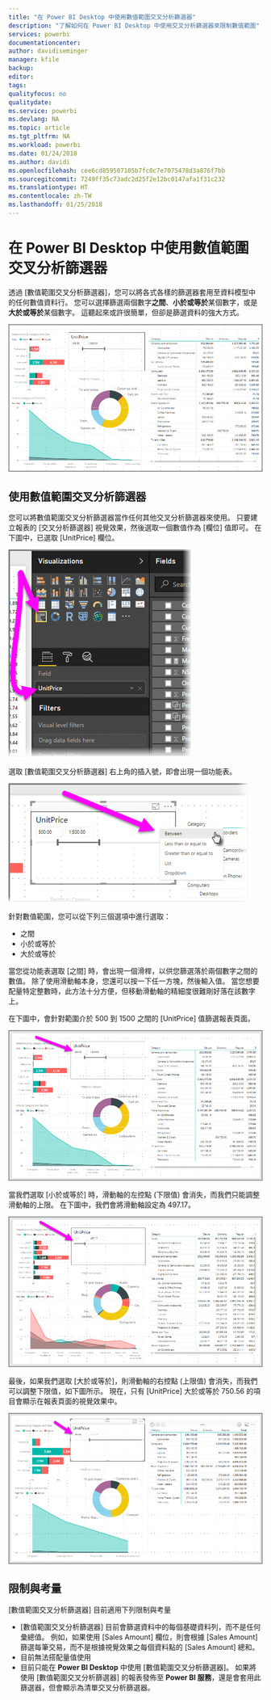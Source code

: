 ```yaml
---
title: "在 Power BI Desktop 中使用數值範圍交叉分析篩選器"
description: "了解如何在 Power BI Desktop 中使用交叉分析篩選器來限制數值範圍"
services: powerbi
documentationcenter: 
author: davidiseminger
manager: kfile
backup: 
editor: 
tags: 
qualityfocus: no
qualitydate: 
ms.service: powerbi
ms.devlang: NA
ms.topic: article
ms.tgt_pltfrm: NA
ms.workload: powerbi
ms.date: 01/24/2018
ms.author: davidi
ms.openlocfilehash: cee6cd859507105b7fc0c7e7075478d3a876f7bb
ms.sourcegitcommit: 7249ff35c73adc2d25f2e12bc0147afa1f31c232
ms.translationtype: HT
ms.contentlocale: zh-TW
ms.lasthandoff: 01/25/2018
---
```

# <a name="use-the-numeric-range-slicer-in-power-bi-desktop"></a>在 Power BI Desktop 中使用數值範圍交叉分析篩選器
透過 [數值範圍交叉分析篩選器]，您可以將各式各樣的篩選器套用至資料模型中的任何數值資料行。 您可以選擇篩選兩個數字**之間**、**小於或等於**某個數字，或是**大於或等於**某個數字。 這聽起來或許很簡單，但卻是篩選資料的強大方式。

![](media/desktop-slicer-numeric-range/slicer-numeric-range_2.png)

## <a name="using-the-numeric-range-slicer"></a>使用數值範圍交叉分析篩選器
您可以將數值範圍交叉分析篩選器當作任何其他交叉分析篩選器來使用。 只要建立報表的 [交叉分析篩選器] 視覺效果，然後選取一個數值作為 [欄位] 值即可。 在下圖中，已選取 [UnitPrice] 欄位。

![](media/desktop-slicer-numeric-range/slicer-numeric-range_3.png)

選取 [數值範圍交叉分析篩選器] 右上角的插入號，即會出現一個功能表。

![](media/desktop-slicer-numeric-range/slicer-numeric-range_4.png)

針對數值範圍，您可以從下列三個選項中進行選取：

* 之間
* 小於或等於
* 大於或等於

當您從功能表選取 [之間] 時，會出現一個滑桿，以供您篩選落於兩個數字之間的數值。 除了使用滑動軸本身，您還可以按一下任一方塊，然後輸入值。 當您想要配量特定整數時，此方法十分方便，但移動滑動軸的精細度很難剛好落在該數字上。

在下圖中，會針對範圍介於 500 到 1500 之間的 [UnitPrice] 值篩選報表頁面。

![](media/desktop-slicer-numeric-range/slicer-numeric-range_5.png)

當我們選取 [小於或等於] 時，滑動軸的左控點 (下限值) 會消失，而我們只能調整滑動軸的上限。 在下圖中，我們會將滑動軸設定為 497.17。

![](media/desktop-slicer-numeric-range/slicer-numeric-range_6.png)

最後，如果我們選取 [大於或等於]，則滑動軸的右控點 (上限值) 會消失，而我們可以調整下限值，如下圖所示。 現在，只有 [UnitPrice] 大於或等於 750.56 的項目會顯示在報表頁面的視覺效果中。

![](media/desktop-slicer-numeric-range/slicer-numeric-range_7.png)

## <a name="limitations-and-considerations"></a>限制與考量
[數值範圍交叉分析篩選器] 目前適用下列限制與考量

* [數值範圍交叉分析篩選器] 目前會篩選資料中的每個基礎資料列，而不是任何彙總值。 例如，如果使用 [Sales Amount] 欄位，則會根據 [Sales Amount] 篩選每筆交易，而不是根據視覺效果之每個資料點的 [Sales Amount] 總和。
* 目前無法搭配量值使用
* 目前只能在 **Power BI Desktop** 中使用 [數值範圍交叉分析篩選器]。 如果將使用 [數值範圍交叉分析篩選器] 的報表發佈至 **Power BI 服務**，還是會套用此篩選器，但會顯示為清單交叉分析篩選器。


